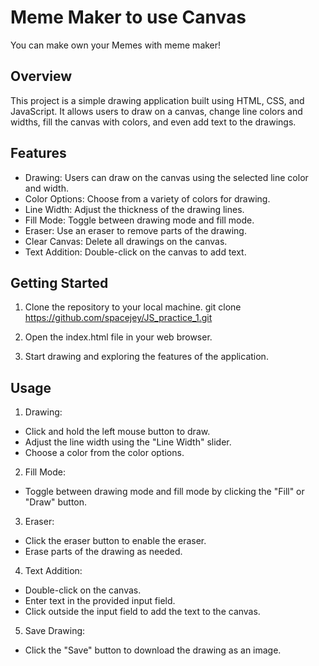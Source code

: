 # Meme Maker to use Canvas
You can make own your Memes with meme maker!

## Overview
This project is a simple drawing application built using HTML, CSS, and JavaScript. It allows users to draw on a canvas, change line colors and widths, fill the canvas with colors, and even add text to the drawings.

## Features
* Drawing: Users can draw on the canvas using the selected line color and width.
* Color Options: Choose from a variety of colors for drawing.
* Line Width: Adjust the thickness of the drawing lines.
* Fill Mode: Toggle between drawing mode and fill mode.
* Eraser: Use an eraser to remove parts of the drawing.
* Clear Canvas: Delete all drawings on the canvas.
* Text Addition: Double-click on the canvas to add text.


## Getting Started
1. Clone the repository to your local machine.
git clone https://github.com/spacejey/JS_practice_1.git

2. Open the index.html file in your web browser.

3. Start drawing and exploring the features of the application.

## Usage
1. Drawing:
* Click and hold the left mouse button to draw.
* Adjust the line width using the "Line Width" slider.
* Choose a color from the color options.

2. Fill Mode:
* Toggle between drawing mode and fill mode by clicking the "Fill" or "Draw" button.

3. Eraser:
* Click the eraser button to enable the eraser.
* Erase parts of the drawing as needed.

4. Text Addition:
* Double-click on the canvas.
* Enter text in the provided input field.
* Click outside the input field to add the text to the canvas.

5. Save Drawing:
* Click the "Save" button to download the drawing as an image.
